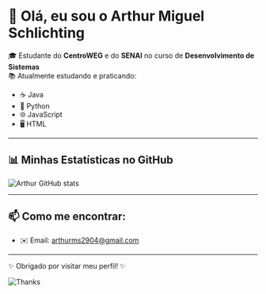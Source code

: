 # 👋 Olá, eu sou o Arthur Miguel Schlichting

🎓 Estudante do **CentroWEG** e do **SENAI** no curso de **Desenvolvimento de Sistemas**  
📚 Atualmente estudando e praticando:

- ☕ Java  
- 🐍 Python  
- 🌐 JavaScript  
- 🖥️ HTML  

---

## 📊 Minhas Estatísticas no GitHub
![Arthur GitHub stats](https://github-readme-stats.vercel.app/api?username=ArthurMiguelSchlichting&show_icons=true&theme=dracula)

---

## 📫 Como me encontrar:
- ✉️ Email: [arthurms2904@gmail.com](mailto:arthurms2904@gmail.com)

---

✨ Obrigado por visitar meu perfil! ✨  

![Thanks](https://media.giphy.com/media/26AHONQ79FdWZhAI0/giphy.gif)
